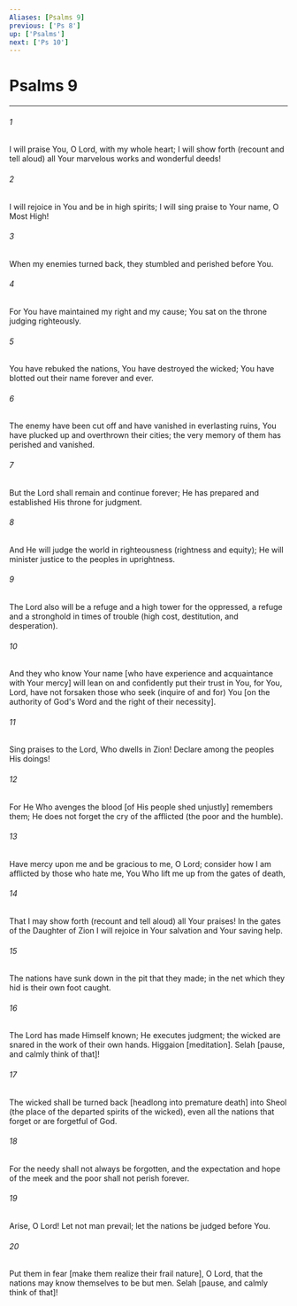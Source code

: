 ```yaml
---
Aliases: [Psalms 9]
previous: ['Ps 8']
up: ['Psalms']
next: ['Ps 10']
---
```

# Psalms 9

***


###### 1 


I will praise You, O Lord, with my whole heart; I will show forth (recount and tell aloud) all Your marvelous works and wonderful deeds! 


###### 2 


I will rejoice in You and be in high spirits; I will sing praise to Your name, O Most High! 


###### 3 


When my enemies turned back, they stumbled and perished before You. 


###### 4 


For You have maintained my right and my cause; You sat on the throne judging righteously. 


###### 5 


You have rebuked the nations, You have destroyed the wicked; You have blotted out their name forever and ever. 


###### 6 


The enemy have been cut off and have vanished in everlasting ruins, You have plucked up and overthrown their cities; the very memory of them has perished and vanished. 


###### 7 


But the Lord shall remain and continue forever; He has prepared and established His throne for judgment. 


###### 8 


And He will judge the world in righteousness (rightness and equity); He will minister justice to the peoples in uprightness. 


###### 9 


The Lord also will be a refuge and a high tower for the oppressed, a refuge and a stronghold in times of trouble (high cost, destitution, and desperation). 


###### 10 


And they who know Your name [who have experience and acquaintance with Your mercy] will lean on and confidently put their trust in You, for You, Lord, have not forsaken those who seek (inquire of and for) You [on the authority of God's Word and the right of their necessity]. 


###### 11 


Sing praises to the Lord, Who dwells in Zion! Declare among the peoples His doings! 


###### 12 


For He Who avenges the blood [of His people shed unjustly] remembers them; He does not forget the cry of the afflicted (the poor and the humble). 


###### 13 


Have mercy upon me and be gracious to me, O Lord; consider how I am afflicted by those who hate me, You Who lift me up from the gates of death, 


###### 14 


That I may show forth (recount and tell aloud) all Your praises! In the gates of the Daughter of Zion I will rejoice in Your salvation and Your saving help. 


###### 15 


The nations have sunk down in the pit that they made; in the net which they hid is their own foot caught. 


###### 16 


The Lord has made Himself known; He executes judgment; the wicked are snared in the work of their own hands. Higgaion [meditation]. Selah [pause, and calmly think of that]! 


###### 17 


The wicked shall be turned back [headlong into premature death] into Sheol (the place of the departed spirits of the wicked), even all the nations that forget or are forgetful of God. 


###### 18 


For the needy shall not always be forgotten, and the expectation and hope of the meek and the poor shall not perish forever. 


###### 19 


Arise, O Lord! Let not man prevail; let the nations be judged before You. 


###### 20 


Put them in fear [make them realize their frail nature], O Lord, that the nations may know themselves to be but men. Selah [pause, and calmly think of that]!
